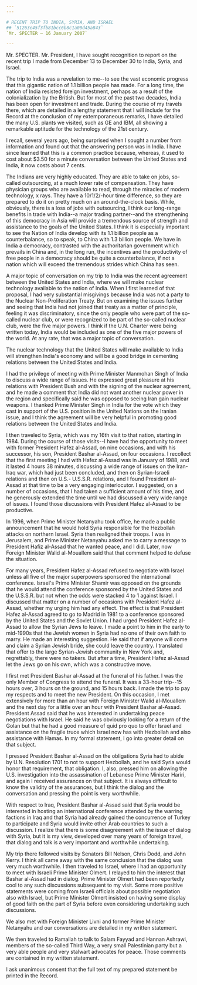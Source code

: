 ```yaml
---
---

# RECENT TRIP TO INDIA, SYRIA, AND ISRAEL
## `51263e45f3fb81bcc6b8c1a00d45a843`
`Mr. SPECTER — 16 January 2007`

---
```



Mr. SPECTER. Mr. President, I have sought recognition to report on 
the recent trip I made from December 13 to December 30 to India, Syria, 
and Israel.

The trip to India was a revelation to me--to see the vast economic 
progress that this gigantic nation of 1.1 billion people has made. For 
a long time, the nation of India resisted foreign investment, perhaps 
as a result of the colonialization by the British. But for most of the 
past two decades, India has been open for investment and trade. During 
the course of my travels there, which are detailed in a lengthy 
statement that I will include for the Record at the conclusion of my 
extemporaneous remarks, I have detailed the many U.S. plants we 
visited, such as GE and IBM, all showing a remarkable aptitude for the 
technology of the 21st century.

I recall, several years ago, being surprised when I sought a number 
from information and found out that the answering person was in India. 
I have since learned that this is a common practice because, whereas, 
it used to cost about $3.50 for a minute conversation between the 
United States and India, it now costs about 7 cents.



The Indians are very highly educated. They are able to take on jobs, 
so-called outsourcing, at a much lower rate of compensation. They have 
physician groups who are available to read, through the miracles of 
modern technology, x rays. They have a 10/1/2/-hour time difference, so 
they are prepared to do it on pretty much on an around-the-clock basis. 
While, obviously, there is a loss of jobs with outsourcing, I think our 
long-range benefits in trade with India--a major trading partner--and 
the strengthening of this democracy in Asia will provide a tremendous 
source of strength and assistance to the goals of the United States. I 
think it is especially important to see the Nation of India develop 
with its 1.1 billion people as a counterbalance, so to speak, to China 
with 1.3 billion people. We have in India a democracy, contrasted with 
the authoritarian government which prevails in China and, in the long 
run, the incentives and the productivity of free people in a democracy 
should be quite a counterbalance, if not a nation which will exceed the 
tremendous strides which China has seen.

A major topic of conversation on my trip to India was the recent 
agreement between the United States and India, where we will make 
nuclear technology available to the nation of India. When I first 
learned of that proposal, I had very substantial misgivings because 
India was not a party to the Nuclear Non-Proliferation Treaty. But on 
examining the issues further and seeing that India had not joined that 
treaty as a matter of principle, feeling it was discriminatory, since 
the only people who were part of the so-called nuclear club, or were 
recognized to be part of the so-called nuclear club, were the five 
major powers. I think if the U.N. Charter were being written today, 
India would be included as one of the five major powers of the world. 
At any rate, that was a major topic of conversation.

The nuclear technology that the United States will make available to 
India will strengthen India's economy and will be a good bridge in 
cementing relations between the United States and India.

I had the privilege of meeting with Prime Minister Manmohan Singh of 
India to discuss a wide range of issues. He expressed great pleasure at 
his relations with President Bush and with the signing of the nuclear 
agreement, and he made a comment that India did not want another 
nuclear power in the region and specifically said he was opposed to 
seeing Iran gain nuclear weapons. I thanked Prime Minister Singh in 
India for the vote which they cast in support of the U.S. position in 
the United Nations on the Iranian issue, and I think the agreement will 
be very helpful in promoting good relations between the United States 
and India.

I then traveled to Syria, which was my 16th visit to that nation, 
starting in 1984. During the course of those visits--I have had the 
opportunity to meet with former President Hafez al-Assad, on nine 
occasions, and with his successor, his son, President Bashar al-Assad, 
on four occasions. I recollect that the first meeting I had with Hafez 
al-Assad was in January of 1988, and it lasted 4 hours 38 minutes, 
discussing a wide range of issues on the Iran-Iraq war, which had just 
been concluded, and then on Syrian-Israeli relations and then on U.S.-
U.S.S.R. relations, and I found President al-Assad at that time to be a 
very engaging interlocutor. I suggested, on a number of occasions, that 
I had taken a sufficient amount of his time, and he generously extended 
the time until we had discussed a very wide range of issues. I found 
those discussions with President Hafez al-Assad to be productive.

In 1996, when Prime Minister Netanyahu took office, he made a public 
announcement that he would hold Syria responsible for the Hezbollah 
attacks on northern Israel. Syria then realigned their troops. I was in 
Jerusalem, and Prime Minister Netanyahu asked me to carry a message to 
President Hafiz al-Assad that he wanted peace, and I did. Later, now 
Foreign Minister Walid al-Mouallem said that that comment helped to 
defuse the situation.

For many years, President Hafez al-Assad refused to negotiate with 
Israel unless all five of the major superpowers sponsored the 
international conference. Israel's Prime Minister Shamir was opposed on 
the grounds that he would attend the conference sponsored by the United 
States and the U.S.S.R. but not when the odds were stacked 4 to 1 
against Israel. I discussed that matter on a number of occasions with 
President Hafez al-Assad, whether my urging him had any effect. The 
effect is that President Hafez al-Assad agreed to go to Madrid in 1981 
to a conference sponsored by the United States and the Soviet Union. I 
had urged President Hafez al-Assad to allow the Syrian Jews to leave. I 
made a point to him in the early to mid-1990s that the Jewish women in 
Syria had no one of their own faith to marry. He made an interesting 
suggestion. He said that if anyone will come and claim a Syrian Jewish 
bride, she could leave the country. I translated that offer to the 
large Syrian-Jewish community in New York and, regrettably, there were 
no takers. But after a time, President Hafez al-Assad let the Jews go 
on his own, which was a constructive move.


I first met President Bashar al-Assad at the funeral of his father. I 
was the only Member of Congress to attend the funeral. It was a 33-hour 
trip--15 hours over, 3 hours on the ground, and 15 hours back. I made 
the trip to pay my respects and to meet the new President. On this 
occasion, I met extensively for more than an hour with Foreign Minister 
Walid al-Mouallem and the next day for a little over an hour with 
President Bashar al-Assad. President Assad said that he was interested 
in undertaking peace negotiations with Israel. He said he was obviously 
looking for a return of the Golan but that he had a good measure of 
quid pro quo to offer Israel and assistance on the fragile truce which 
Israel now has with Hezbollah and also assistance with Hamas. In my 
formal statement, I go into greater detail on that subject.

I pressed President Bashar al-Assad on the obligations Syria had to 
abide by U.N. Resolution 1701 to not to support Hezbollah, and he said 
Syria would honor that requirement, that obligation. I, also, pressed 
him on allowing the U.S. investigation into the assassination of 
Lebanese Prime Minister Hariri, and again I received assurances on that 
subject. It is always difficult to know the validity of the assurances, 
but I think the dialog and the conversation and pressing the point is 
very worthwhile.

With respect to Iraq, President Bashar al-Assad said that Syria would 
be interested in hosting an international conference attended by the 
warring factions in Iraq and that Syria had already gained the 
concurrence of Turkey to participate and Syria would invite other Arab 
countries to such a discussion. I realize that there is some 
disagreement with the issue of dialog with Syria, but it is my view, 
developed over many years of foreign travel, that dialog and talk is a 
very important and worthwhile undertaking.

My trip there followed visits by Senators Bill Nelson, Chris Dodd, 
and John Kerry. I think all came away with the same conclusion that the 
dialog was very much worthwhile. I then traveled to Israel, where I had 
an opportunity to meet with Israeli Prime Minister Olmert. I relayed to 
him the interest that Bashar al-Assad had in dialog. Prime Minister 
Olmert had been reportedly cool to any such discussions subsequent to 
my visit. Some more positive statements were coming from Israeli 
officials about possible negotiation also with Israel, but Prime 
Minister Olmert insisted on having some display of good faith on the 
part of Syria before even considering undertaking such discussions.

We also met with Foreign Minister Livni and former Prime Minister 
Netanyahu and our conversations are detailed in my written statement.

We then traveled to Ramallah to talk to Salam Fayyad and Hannan 
Ashrawi, members of the so-called Third Way, a very small Palestinian 
party but a very able people and very stalwart advocates for peace. 
Those comments are contained in my written statement.

I ask unanimous consent that the full text of my prepared statement 
be printed in the Record.